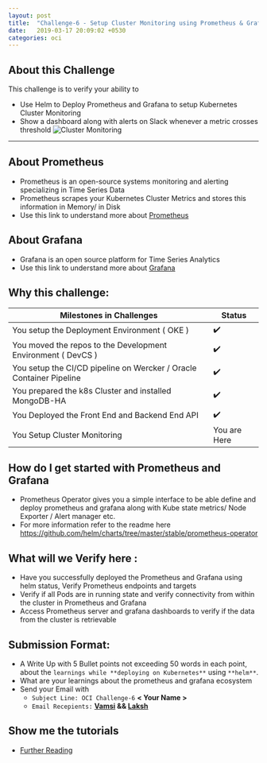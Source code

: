 ```yaml
---
layout: post
title:  "Challenge-6 - Setup Cluster Monitoring using Prometheus & Grafana"
date:   2019-03-17 20:09:02 +0530
categories: oci
---
```


About this Challenge
---

This challenge is to verify your ability to 
* Use Helm to Deploy Prometheus and Grafana to setup Kubernetes Cluster Monitoring
* Show a dashboard along with alerts on Slack whenever a metric crosses threshold
![Cluster Monitoring](https://logz.io/wp-content/uploads/2017/03/prometheus-monitoring-1.jpg)
<!--more-->
---

## About Prometheus
* Prometheus is an open-source systems monitoring and alerting specializing in Time Series Data
* Prometheus scrapes your Kubernetes Cluster Metrics and stores this information in Memory/ in Disk
* Use this link to understand more about  [Prometheus](https://prometheus.io/docs/introduction/overview/)

## About Grafana
* Grafana is an open source platform for Time Series Analytics 
* Use this link to understand more about  [Grafana](http://docs.grafana.org/)

## Why this challenge:
<table>
<thead>
	<tr>
		<th>Milestones in Challenges</th>
		<th>Status</th>
	</tr>
</thead>
<tbody>
	<tr>
		<td>You setup the Deployment Environment ( OKE )</td>
		<td> ✔️ </td>
	</tr>
	<tr>
		<td>You moved the repos to the Development Environment ( DevCS )</td>
		<td> ✔️ </td>
	</tr>
	<tr>
		<td>You setup the CI/CD pipeline on Wercker / Oracle Container Pipeline</td>
		<td> ✔️ </td>
	</tr>
	<tr>
		<td>You prepared the k8s Cluster and installed MongoDB-HA</td>
		<td> ✔️ </td>
	</tr>
	<tr>
		<td>You Deployed the Front End and Backend End API</td>
		<td> ✔️</td>
	</tr>
	<tr>
		<td>You Setup Cluster Monitoring</td>
		<td>You are Here</td>
	</tr>
</tbody>
</table>


## How do I get started with Prometheus and Grafana
* Prometheus Operator gives you a simple interface to be able define and deploy prometheus and grafana along with Kube state metrics/ Node Exporter / Alert manager etc.
* For more information refer to the readme here https://github.com/helm/charts/tree/master/stable/prometheus-operator


## What will we Verify here : 
* Have you successfully deployed the Prometheus and Grafana using helm status, Verify Prometheus endpoints and targets
* Verify if all Pods are in running state and verify connectivity from within the cluster in Prometheus and Grafana
* Access Prometheus server and grafana dashboards to verify if the data from the cluster is retrievable


## Submission Format: 
* A Write Up with 5 Bullet points not exceeding 50 words in each point, about the `learnings while **deploying on Kubernetes**` using `**helm**`.
* What are your learnings about the prometheus and grafana ecosystem 
* Send your Email with 
  * `Subject Line: OCI Challenge-6`  **< Your Name >**
  * `Email Recepients:` **[Vamsi](mailto:vamsi.ramakrishnan@oracle.com) && [Laksh](mailto:lakshmikanth.vasudevamurthy@oracle.com)**

## Show me the tutorials 
* [Further Reading ](https://kubernetes.io/blog/2017/01/running-mongodb-on-kubernetes-with-statefulsets/)

